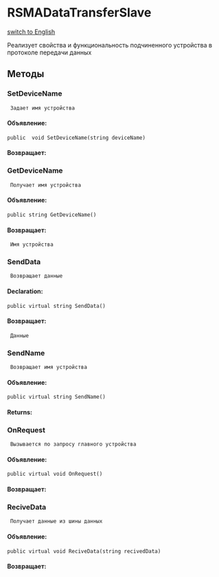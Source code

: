 # RSMADataTransferSlave
[switch to English](/ScriptingAPI/en/Electronics/Microcontrollers/RSMADataTransferSlave.cs.md)

 Реализует свойства и функциональность подчиненного устройства в протоколе передачи данных

## Методы
### SetDeviceName
     Задает имя устройства
#### Объявление:
    public  void SetDeviceName(string deviceName)
#### Возвращает:

### GetDeviceName
     Получает имя устройства
#### Объявление:
    public string GetDeviceName()
#### Возвращает:
     Имя устройства
### SendData
     Возвращает данные
#### Declaration:
    public virtual string SendData()
#### Возвращает:
     Данные
### SendName
     Возвращает имя устройства
#### Объявление:
    public virtual string SendName()
#### Returns:
     
### OnRequest
     Вызывается по запросу главного устройства
#### Объявление:
    public virtual void OnRequest()
#### Возвращает:

### ReciveData
     Получает данные из шины данных
#### Объявление:
    public virtual void ReciveData(string recivedData)
#### Возвращает:

